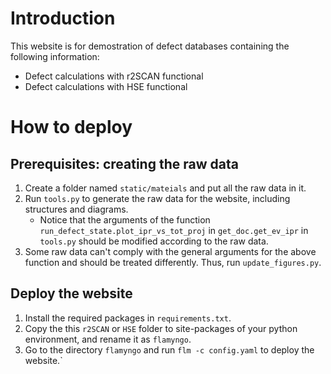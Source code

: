 # Introduction
This website is for demostration of defect databases containing the following information:
- Defect calculations with r2SCAN functional
- Defect calculations with HSE functional


# How to deploy
## Prerequisites: creating the raw data
1. Create a folder named `static/mateials` and put all the raw data in it.
2. Run `tools.py` to generate the raw data for the website, including structures and diagrams.
    - Notice that the arguments of the function `run_defect_state.plot_ipr_vs_tot_proj` in `get_doc.get_ev_ipr` in `tools.py` should be modified according to the raw data.
3. Some raw data can't comply with the general arguments for the above function and should be treated differently. Thus, run `update_figures.py`.

## Deploy the website
1. Install the required packages in `requirements.txt`.
2. Copy the this `r2SCAN` or `HSE` folder to site-packages of your python environment, and rename it as `flamyngo`.
3. Go to the directory `flamyngo` and run `flm -c config.yaml` to deploy the website.`